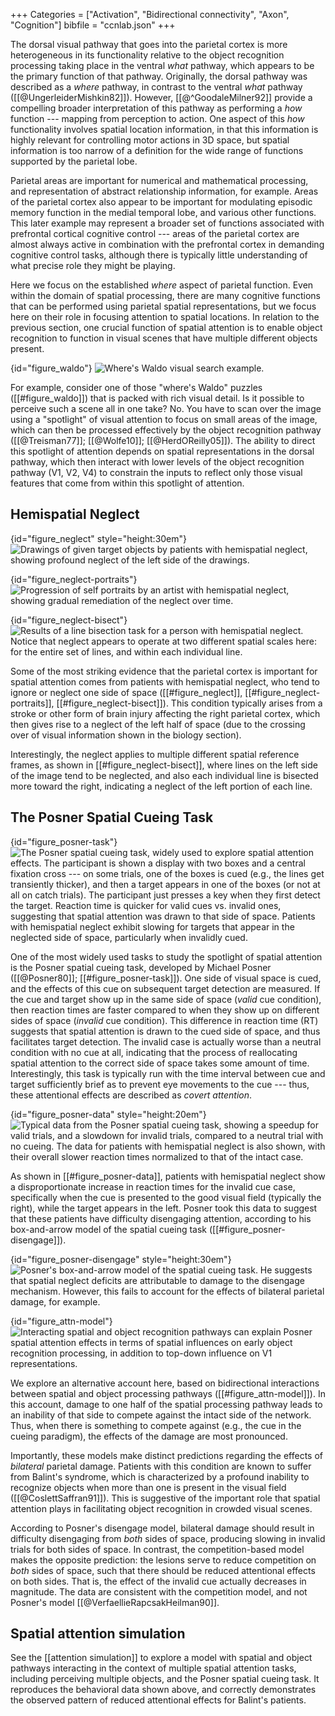 +++
Categories = ["Activation", "Bidirectional connectivity", "Axon", "Cognition"]
bibfile = "ccnlab.json"
+++

The dorsal visual pathway that goes into the parietal cortex is more heterogeneous in its functionality relative to the object recognition processing taking place in the ventral *what* pathway, which appears to be the primary function of that pathway. Originally, the dorsal pathway was described as a *where* pathway, in contrast to the ventral *what* pathway ([[@UngerleiderMishkin82]]). However, [[@^GoodaleMilner92]] provide a compelling broader interpretation of this pathway as performing a *how* function --- mapping from perception to action. One aspect of this *how* functionality involves spatial location information, in that this information is highly relevant for controlling motor actions in 3D space, but spatial information is too narrow of a definition for the wide range of functions supported by the parietal lobe.

Parietal areas are important for numerical and mathematical processing, and representation of abstract relationship information, for example. Areas of the parietal cortex also appear to be important for modulating episodic memory function in the medial temporal lobe, and various other functions. This later example may represent a broader set of functions associated with prefrontal cortical cognitive control --- areas of the parietal cortex are almost always active in combination with the prefrontal cortex in demanding cognitive control tasks, although there is typically little understanding of what precise role they might be playing.

Here we focus on the established _where_ aspect of parietal function. Even within the domain of spatial processing, there are many cognitive functions that can be performed using parietal spatial representations, but we focus here on their role in focusing attention to spatial locations. In relation to the previous section, one crucial function of spatial attention is to enable object recognition to function in visual scenes that have multiple different objects present.

{id="figure_waldo"}
![Where's Waldo visual search example.](media/fig_wheres_waldo.jpg)

For example, consider one of those "where's Waldo" puzzles ([[#figure_waldo]]) that is packed with rich visual detail. Is it possible to perceive such a scene all in one take? No. You have to scan over the image using a "spotlight" of visual attention to focus on small areas of the image, which can then be processed effectively by the object recognition pathway ([[@Treisman77]]; [[@Wolfe10]]; [[@HerdOReilly05]]). The ability to direct this spotlight of attention depends on spatial representations in the dorsal pathway, which then interact with lower levels of the object recognition pathway (V1, V2, V4) to constrain the inputs to reflect only those visual features that come from within this spotlight of attention.

## Hemispatial Neglect

{id="figure_neglect" style="height:30em"}
![Drawings of given target objects by patients with hemispatial neglect, showing profound neglect of the left side of the drawings.](media/fig_neglect_drawings.png)

{id="figure_neglect-portraits"}
![Progression of self portraits by an artist with hemispatial neglect, showing gradual remediation of the neglect over time.](media/fig_neglect_portrait.jpg)

{id="figure_neglect-bisect"}
![Results of a line bisection task for a person with hemispatial neglect. Notice that neglect appears to operate at two different spatial scales here: for the entire set of lines, and within each individual line.](media/fig_neglect_line_bisect.png)

Some of the most striking evidence that the parietal cortex is important for spatial attention comes from patients with hemispatial neglect, who tend to ignore or neglect one side of space ([[#figure_neglect]], [[#figure_neglect-portraits]], [[#figure_neglect-bisect]]). This condition typically arises from a stroke or other form of brain injury affecting the right parietal cortex, which then gives rise to a neglect of the left half of space (due to the crossing over of visual information shown in the biology section). 

Interestingly, the neglect applies to multiple different spatial reference frames, as shown in [[#figure_neglect-bisect]], where lines on the left side of the image tend to be neglected, and also each individual line is bisected more toward the right, indicating a neglect of the left portion of each line.

## The Posner Spatial Cueing Task

{id="figure_posner-task"}
![The Posner spatial cueing task, widely used to explore spatial attention effects. The participant is shown a display with two boxes and a central fixation cross --- on some trials, one of the boxes is cued (e.g., the lines get transiently thicker), and then a target appears in one of the boxes (or not at all on catch trials). The participant just presses a key when they first detect the target. Reaction time is quicker for valid cues vs. invalid ones, suggesting that spatial attention was drawn to that side of space. Patients with hemispatial neglect exhibit slowing for targets that appear in the neglected side of space, particularly when invalidly cued.](media/fig_posner_task.png)

One of the most widely used tasks to study the spotlight of spatial attention is the Posner spatial cueing task, developed by Michael Posner ([[@Posner80]]; [[#figure_posner-task]]). One side of visual space is cued, and the effects of this cue on subsequent target detection are measured. If the cue and target show up in the same side of space (*valid* cue condition), then reaction times are faster compared to when they show up on different sides of space (*invalid* cue condition). This difference in reaction time (RT) suggests that spatial attention is drawn to the cued side of space, and thus facilitates target detection. The invalid case is actually worse than a neutral condition with no cue at all, indicating that the process of reallocating spatial attention to the correct side of space takes some amount of time. Interestingly, this task is typically run with the time interval between cue and target sufficiently brief as to prevent eye movements to the cue --- thus, these attentional effects are described as *covert attention*.

{id="figure_posner-data" style="height:20em"}
![Typical data from the Posner spatial cueing task, showing a speedup for valid trials, and a slowdown for invalid trials, compared to a neutral trial with no cueing. The data for patients with hemispatial neglect is also shown, with their overall slower reaction times normalized to that of the intact case.](media/fig_posner_graph.png)

As shown in [[#figure_posner-data]], patients with hemispatial neglect show a disproportionate increase in reaction times for the invalid cue case, specifically when the cue is presented to the good visual field (typically the right), while the target appears in the left. Posner took this data to suggest that these patients have difficulty disengaging attention, according to his box-and-arrow model of the spatial cueing task ([[#figure_posner-disengage]]).

{id="figure_posner-disengage" style="height:30em"}
![Posner's box-and-arrow model of the spatial cueing task. He suggests that spatial neglect deficits are attributable to damage to the disengage mechanism. However, this fails to account for the effects of bilateral parietal damage, for example.](media/fig_posner_disengage_mech.png)

{id="figure_attn-model"}
![Interacting spatial and object recognition pathways can explain Posner spatial attention effects in terms of spatial influences on early object recognition processing, in addition to top-down influence on V1 representations.](media/fig_spat_attn_lateral.png)

We explore an alternative account here, based on bidirectional interactions between spatial and object processing pathways ([[#figure_attn-model]]). In this account, damage to one half of the spatial processing pathway leads to an inability of that side to compete against the intact side of the network. Thus, when there is something to compete against (e.g., the cue in the cueing paradigm), the effects of the damage are most pronounced.

Importantly, these models make distinct predictions regarding the effects of *bilateral* parietal damage. Patients with this condition are known to suffer from Balint's syndrome, which is characterized by a profound inability to recognize objects when more than one is present in the visual field ([[@CoslettSaffran91]]). This is suggestive of the important role that spatial attention plays in facilitating object recognition in crowded visual scenes.

According to Posner's disengage model, bilateral damage should result in difficulty disengaging from *both* sides of space, producing slowing in invalid trials for both sides of space. In contrast, the competition-based model makes the opposite prediction: the lesions serve to reduce competition on *both* sides of space, such that there should be reduced attentional effects on both sides. That is, the effect of the invalid cue actually decreases in magnitude. The data are consistent with the competition model, and not Posner's model [[@VerfaellieRapcsakHeilman90]].

## Spatial attention simulation

See the [[attention simulation]] to explore a model with spatial and object pathways interacting in the context of multiple spatial attention tasks, including perceiving multiple objects, and the Posner spatial cueing task. It reproduces the behavioral data shown above, and correctly demonstrates the observed pattern of reduced attentional effects for Balint's patients.


